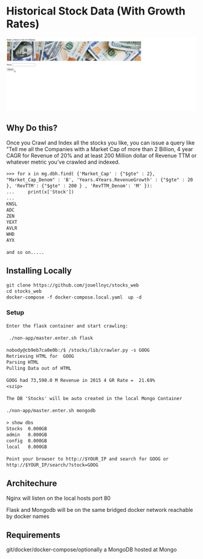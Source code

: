 
# Historical Stock Data (With Growth Rates) 
![Stocks](stock_peek.gif)

## Why Do this?
Once you Crawl and Index all the stocks you like, you can issue a  query like "Tell me all the Companies with a Market Cap of more than 2 Billion, 4 year CAGR for Revenue of 20% and at least 200 Million dollar of Revenue TTM or whatever metric you've crawled and indexed.

```
>>> for x in mg.dbh.find( {'Market_Cap' : {"$gte" : 2}, "Market_Cap_Denom" : 'B', 'Years.4Years.RevenueGrowth' : {"$gte" : 20 }, 'RevTTM': {"$gte" : 200 } , 'RevTTM_Denom': 'M' }):
...     print(x['Stock'])
...
KNSL
ADC
ZEN
YEXT
AVLR
WHD
AYX

and so on.....

```


## Installing Locally
```
git clone https://github.com/jouellnyc/stocks_web
cd stocks_web 
docker-compose -f docker-compose.local.yaml  up -d
```

### Setup 
```
Enter the flask container and start crawling:

 ./non-app/master.enter.sh flask

nobody@cb9eb7ca0e0b:/$ /stocks/lib/crawler.py -s GOOG
Retrieving HTML for  GOOG
Parsing HTML
Pulling Data out of HTML

GOOG had 73,590.0 M Revenue in 2015 4 GR Rate =  21.69%
<szip>

The DB 'Stocks' will be auto created in the local Mongo Container

./non-app/master.enter.sh mongodb 

> show dbs
Stocks  0.000GB
admin   0.000GB
config  0.000GB
local   0.000GB

Point your browser to http://$YOUR_IP and search for GOOG or 
http://$YOUR_IP/search/?stock=GOOG

```

## Architechure
Nginx will listen on the local hosts port 80

Flask and Mongodb will be on the same bridged docker network reachable by docker names

## Requirements
git/docker/docker-compose/optionally a MongoDB hosted at Mongo



